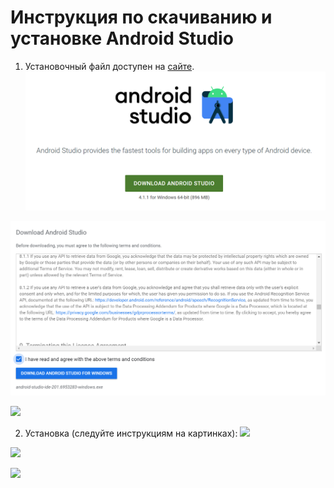 # Инструкция по скачиванию и установке Android Studio

1. Установочный файл доступен на [сайте](https://developer.android.com/studio/). 
![](1.png)

![](2.png)

![](./android_studio/3.png)

2. Установка (следуйте инструкциям на картинках):
![](./android_studio/4.png)

![](./android_studio/5.png)

![](./android_studio/6.png)

